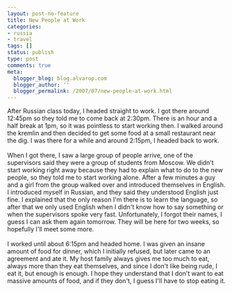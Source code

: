```yaml
---
layout: post-no-feature
title: New People at Work
categories:
- russia
- travel
tags: []
status: publish
type: post
comments: true
meta:
  blogger_blog: blog.alvarop.com
  blogger_author: ''
  blogger_permalink: /2007/07/new-people-at-work.html
---
```

After Russian class today, I headed straight to work. I got there around 12:45pm so they told me to come back at 2:30pm. There is an hour and a half break at 1pm, so it was pointless to start working then. I walked around the kremlin and then decided to get some food at a small restaurant near the dig. I was there for a while and around 2:15pm, I headed back to work.<br /><br />When I got there, I saw a large group of people arrive, one of the supervisors said they were a group of students from Moscow. We didn't start working right away because they had to explain what to do to the new people, so they told me to start working alone. After a few minutes a guy and a girl from the group walked over and introduced themselves in English. I introduced myself in Russian, and they said they understood English just fine. I explained that the only reason I'm there is to learn the language, so after that we only used English when I didn't know how to say something or when the supervisors spoke very fast. Unfortunately, I forgot their names, I guess I can ask them again tomorrow. They will be here for two weeks, so hopefully I'll meet some more.<br /><br />I worked until about 6:15pm and headed home. I was given an insane amount of food for dinner, which I initially refused, but later came to an agreement and ate it. My host family always gives me too much to eat, always more than they eat themselves, and since I don't like being rude, I eat it, but enough is enough. I hope they understand that I don't want to eat massive amounts of food, and if they don't, I guess I'll have to stop eating it.
